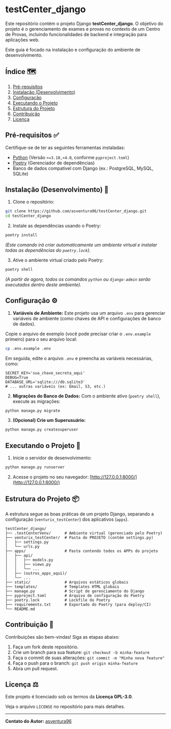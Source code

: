# testCenter_django

Este repositório contém o projeto Django **testCenter_django**. O objetivo do projeto
é o gerenciamento de exames e provas no contexto de um Centro de Provas,
incluindo funcionalidades de backend e integração para aplicações web.

Este guia é focado na instalação e configuração do ambiente de desenvolvimento.

## Índice 🗺️

1. [Pré-requisitos](#pré-requisitos-)
2. [Instalação (Desenvolvimento)](#instalação-desenvolvimento-)
3. [Configuração](#configuração-)
4. [Executando o Projeto](#executando-o-projeto-)
5. [Estrutura do Projeto](#estrutura-do-projeto-)
6. [Contribuição](#contribuição-)
7. [Licença](#licença-)

## Pré-requisitos ✅

Certifique-se de ter as seguintes ferramentas instaladas:

- [Python](https://www.python.org/) (Versão `>=3.10,<4.0`, conforme `pyproject.toml`)
- [Poetry](https://python-poetry.org/) (Gerenciador de dependências)
- Banco de dados compatível com Django (ex.: PostgreSQL, MySQL, SQLite)

## Instalação (Desenvolvimento) 🔧

1. Clone o repositório:

```bash
git clone https://github.com/asventura96/testCenter_django.git
cd testCenter_django
```

2. Instale as dependências usando o Poetry:

```bash
poetry install
```

   *(Este comando irá criar automaticamente um ambiente virtual
   e instalar todas as dependências do `poetry.lock`)*.

3. Ative o ambiente virtual criado pelo Poetry:

```bash
poetry shell
```

   *(A partir de agora, todos os comandos `python` ou `django-admin`
   serão executados dentro deste ambiente)*.

## Configuração ⚙️

1. **Variáveis de Ambiente:**
Este projeto usa um arquivo `.env` para gerenciar variáveis de ambiente
(como chaves de API e configurações de banco de dados).

Copie o arquivo de exemplo (você pode precisar criar o `.env.example` primeiro)
para o seu arquivo local:

```bash
cp .env.example .env
```

Em seguida, edite o arquivo `.env` e preencha as variáveis necessárias, como:

```text
SECRET_KEY='sua_chave_secreta_aqui'
DEBUG=True
DATABASE_URL='sqlite:///db.sqlite3'
# ... outras variáveis (ex: Email, S3, etc.)
```

2. **Migrações do Banco de Dados:**
Com o ambiente ativo (`poetry shell`), execute as migrações:

```bash
python manage.py migrate
```

3. **(Opcional) Crie um Superusuário:**

```bash
python manage.py createsuperuser
```

## Executando o Projeto 🚀

1. Inicie o servidor de desenvolvimento:

```bash
python manage.py runserver
```

2. Acesse o projeto no seu navegador:
[http://127.0.0.1:8000/](http://127.0.0.1:8000/)

## Estrutura do Projeto 📦

A estrutura segue as boas práticas de um projeto Django, separando a
configuração (`venturix_testCenter`) dos aplicativos (`apps`).

```text
testCenter_django/
├── .testCenterVenv/      # Ambiente virtual (gerenciado pelo Poetry)
├── venturix_testCenter/  # Pasta do PROJETO (contém settings.py)
│   ├── settings.py
│   └── urls.py
├── apps/                 # Pasta contendo todos os APPs do projeto
│   ├── api/
│   │   ├── models.py
│   │   ├── views.py
│   │   └── ...
│   ├── (outros_apps_aqui)/
│   └── ...
├── static/               # Arquivos estáticos globais
├── templates/            # Templates HTML globais
├── manage.py             # Script de gerenciamento do Django
├── pyproject.toml        # Arquivo de configuração do Poetry
├── poetry.lock           # Lockfile do Poetry
├── requirements.txt      # Exportado do Poetry (para deploy/CI)
└── README.md
```

## Contribuição 🤝

Contribuições são bem-vindas! Siga as etapas abaixo:

1. Faça um fork deste repositório.
2. Crie um branch para sua feature: `git checkout -b minha-feature`
3. Faça o commit de suas alterações: `git commit -m "Minha nova feature"`
4. Faça o push para o branch: `git push origin minha-feature`
5. Abra um pull request.

## Licença ⚖️

Este projeto é licenciado sob os termos da **Licença GPL-3.0**.

Veja o arquivo `LICENSE` no repositório para mais detalhes.

---

**Contato do Autor:** [asventura96](https://github.com/asventura96)
